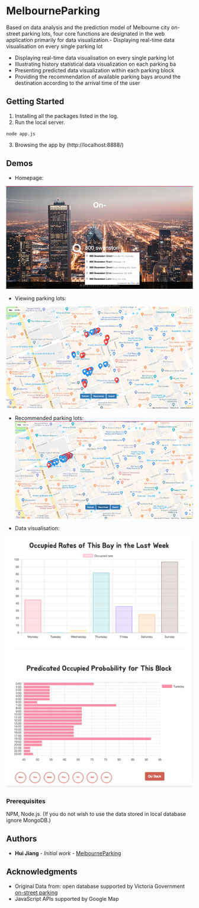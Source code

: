 # MelbourneParking

Based on data analysis and the prediction model of Melbourne city on-street parking lots, four core functions are designated in the web application primarily for data visualization.- Displaying real-time data visualisation on every single parking lot

* Displaying real-time data visualisation on every single parking lot
* Illustrating history statistical data visualization on each parking ba
* Presenting predicted data visualization within each parking block
* Providing the recommendation of available parking bays around the destination according to the arrival time of the user 

## Getting Started

1. Installing all the packages listed in the log.
2. Run the local server.
```
node app.js
```
3. Browsing the app by (http://localhost:8888/)

## Demos
* Homepage:

![Homepage](https://github.com/jhjocelyn/MelbourneParking/blob/master/demo-pic/Hompage.png)

* Viewing parking lots:

![ViewingParking](https://github.com/jhjocelyn/MelbourneParking/blob/master/demo-pic/ViewParking.png)

* Recommended parking lots:
![RecommendedParking](https://github.com/jhjocelyn/MelbourneParking/blob/master/demo-pic/RecommendParking.png)

* Data visualisation:

![Data visualisation](https://github.com/jhjocelyn/MelbourneParking/blob/master/demo-pic/DataVisualization.png)


### Prerequisites

NPM, Node.js.
(If you do not wish to use the data stored in local database ignore MongoDB.)

## Authors

* **Hui Jiang** - *Initial work* - [MelbourneParking](https://github.com/jhjocelyn/MelbourneParking)


## Acknowledgments

* Original Data from: open database supported by Victoria Government [on-street parking](https://dev.socrata.com/foundry/data.melbourne.vic.gov.au/dtpv-d4pf)
* JavaScript APIs supported by Google Map
